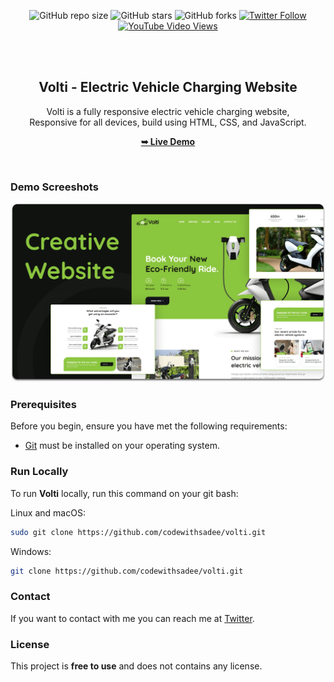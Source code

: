 <div align="center">
  
  ![GitHub repo size](https://img.shields.io/github/repo-size/codewithsadee/volti)
  ![GitHub stars](https://img.shields.io/github/stars/codewithsadee/volti?style=social)
  ![GitHub forks](https://img.shields.io/github/forks/codewithsadee/volti?style=social)
[![Twitter Follow](https://img.shields.io/twitter/follow/codewithsadee_?style=social)](https://twitter.com/intent/follow?screen_name=codewithsadee_)
  [![YouTube Video Views](https://img.shields.io/youtube/views/EBS4Cl0IK2Q?style=social)](https://youtu.be/EBS4Cl0IK2Q)

  <br />
  <br />

  <h2 align="center">Volti - Electric Vehicle Charging Website</h2>

  Volti is a fully responsive electric vehicle charging website, <br />Responsive for all devices, build using HTML, CSS, and JavaScript.

  <a href="https://codewithsadee.github.io/volti/"><strong>➥ Live Demo</strong></a>

</div>

<br />

### Demo Screeshots

![Volti Desktop Demo](./readme-images/desktop.png "Desktop Demo")

### Prerequisites

Before you begin, ensure you have met the following requirements:

* [Git](https://git-scm.com/downloads "Download Git") must be installed on your operating system.

### Run Locally

To run **Volti** locally, run this command on your git bash:

Linux and macOS:

```bash
sudo git clone https://github.com/codewithsadee/volti.git
```

Windows:

```bash
git clone https://github.com/codewithsadee/volti.git
```

### Contact

If you want to contact with me you can reach me at [Twitter](https://www.twitter.com/codewithsadee).

### License

This project is **free to use** and does not contains any license.
